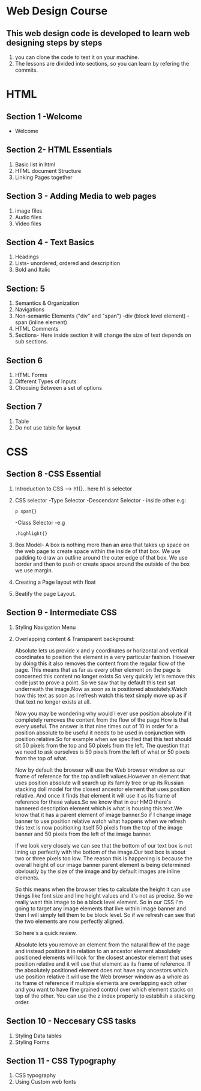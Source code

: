# Web Design Course

## This web design code is developed to learn web designing steps by steps

1. you can clone the code to test it on your machine.
2. The lessons are divided into sections, so you can learn by refering the commits.

# HTML

## Section 1 -Welcome
- Welcome

## Section 2- HTML Essentials

1. Basic list in html
2. HTML document Structure
3. Linking Pages together

## Section 3 - Adding Media to web pages
 1. image files
 2. Audio files
 3. Video files

 ## Section 4 - Text Basics
 1. Headings
 2. Lists- unordered, ordered and descripition 
 3. Bold and Italic

 ## Section: 5
 1. Semantics & Organization
 2. Navigations
 3. Non-semantic Elements ("div" and "span")
    -div (block level element)
    -span (inline element)
 4. HTML Comments
 5. Sections- Here inside section it will change the size of text depends on sub sections.

 ## Section 6
 1. HTML Forms
 2. Different Types of Inputs
 3. Choosing Between a set of options

 ## Section 7
 1. Table
 2. Do not use table for layout

# CSS

## Section 8 -CSS Essential
1. Introduction to CSS --> h1{}.. here h1 is selector
2. CSS selector
    -Type Selector
    -Descendant Selector - inside other e.g: 
    ```
    p span{}
    ```
    -Class Selector -e.g 
    ```
    .highlight{}
    ```
3. Box Model-
    A box is nothing more than an area that takes up space on the web page to create space within the inside of that box. We use padding to draw an outline around the outer edge of that box.
    We use border and then to push or create space around the outside of the box we use margin.

4. Creating a Page layout with float
5. Beatify the page Layout.

## Section 9 - Intermediate CSS
1. Styling Navigation Menu
2. Overlapping content & Transparent background:

    Absolute lets us provide x and y coordinates or horizontal and vertical coordinates to position the element in a very particular fashion. However by doing this it also removes the content from the regular flow of the page. This means that as far as every other element on the page is concerned this content no longer exists So very quickly let's remove this code just to prove a point. So we saw that by default this text sat underneath the image.Now as soon as is positioned absolutely.Watch how this text as soon as I refresh watch this text simply move up as if that text no longer exists at all.

    Now you may be wondering why would I ever use position absolute if it completely removes the content from the flow of the page.How is that every useful. The answer is that nine times out of 10 in order for a position absolute to be useful it needs to be used in conjunction with position relative.So for example when we specified that this text should sit 50 pixels from the top and 50 pixels from the left. The question that we need to ask ourselves is 50 pixels from the left of what or 50 pixels from the top of what.

    Now by default the browser will use the Web browser window as our frame of reference for the top and left values.However an element that uses position absolute will search up its family tree or up its Russian stacking doll model for the closest ancestor element that uses position relative. And once it finds that element it will use it as its frame of reference for these values.So we know that in our HMO there's bannered description element which is what is housing this text.We know that it has a parent element of image banner.So if I change image banner to use position relative watch what happens when we refresh this text is now positioning itself 50 pixels from the top of the image banner and 50 pixels from the left of the image banner.
    
    If we look very closely we can see that the bottom of our text box is not lining up perfectly with the bottom of the image.Our text box is about two or three pixels too low. The reason this is happening is because the overall height of our image banner parent element is being determined obviously by the size of the image and by default images are inline elements.

    So this means when the browser tries to calculate the height it can use things like font size and line height values and it's not as precise. So we really want this image to be a block level element. So in our CSS I'm going to target any image elements that live within image banner and then I will simply tell them to be block level. So if we refresh can see that the two elements are now perfectly aligned.

    So here's a quick review.
    
    Absolute lets you remove an element from the natural flow of the page and instead position it in relation to an ancestor element absolutely positioned elements will look for the closest ancestor element that uses position relative and it will use that element as its frame of reference. If the absolutely positioned element does not have any ancestors which use position relative it will use the Web browser window as a whole as its frame of reference if multiple elements are overlapping each other and you want to have fine grained control over which element stacks on top of the other. You can use the z index property to establish a stacking order.

## Section 10 - Neccesary CSS tasks
1. Styling Data tables
2. Styling Forms

## Section 11 - CSS Typography
1. CSS typography
2. Using Custom web fonts